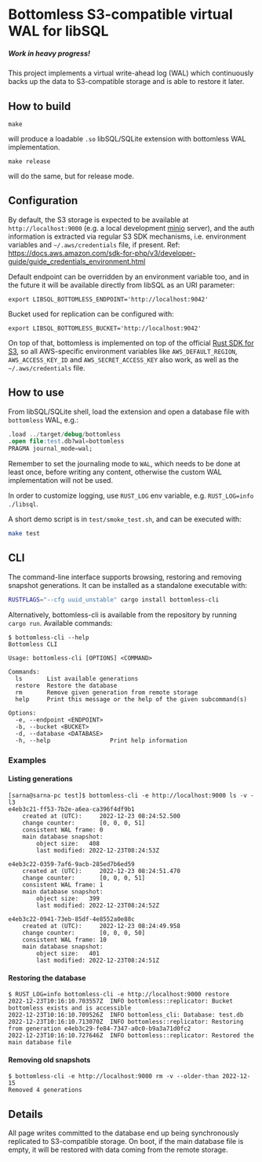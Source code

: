 # Bottomless S3-compatible virtual WAL for libSQL
##### Work in heavy progress!

This project implements a virtual write-ahead log (WAL) which continuously backs up the data to S3-compatible storage and is able to restore it later.

## How to build
```
make
```
will produce a loadable `.so` libSQL/SQLite extension with bottomless WAL implementation.
```
make release
```
will do the same, but for release mode.

## Configuration
By default, the S3 storage is expected to be available at `http://localhost:9000` (e.g. a local development [minio](https://min.io) server), and the auth information is extracted via regular S3 SDK mechanisms, i.e. environment variables and `~/.aws/credentials` file, if present. Ref: https://docs.aws.amazon.com/sdk-for-php/v3/developer-guide/guide_credentials_environment.html

Default endpoint can be overridden by an environment variable too, and in the future it will be available directly from libSQL as an URI parameter:
```
export LIBSQL_BOTTOMLESS_ENDPOINT='http://localhost:9042'
```

Bucket used for replication can be configured with:
```
export LIBSQL_BOTTOMLESS_BUCKET='http://localhost:9042'
```

On top of that, bottomless is implemented on top of the official [Rust SDK for S3](https://crates.io/crates/aws-sdk-s3), so all AWS-specific environment variables like `AWS_DEFAULT_REGION`, `AWS_ACCESS_KEY_ID` and `AWS_SECRET_ACCESS_KEY` also work, as well as the `~/.aws/credentials` file.

## How to use
From libSQL/SQLite shell, load the extension and open a database file with `bottomless` WAL, e.g.:
```sql
.load ../target/debug/bottomless
.open file:test.db?wal=bottomless
PRAGMA journal_mode=wal;
```
Remember to set the journaling mode to `WAL`, which needs to be done at least once, before writing any content, otherwise the custom WAL implementation will not be used.

In order to customize logging, use `RUST_LOG` env variable, e.g. `RUST_LOG=info ./libsql`.

A short demo script is in `test/smoke_test.sh`, and can be executed with:

```sh
make test
```

## CLI
The command-line interface supports browsing, restoring and removing snapshot generations.
It can be installed as a standalone executable with:
```sh
RUSTFLAGS="--cfg uuid_unstable" cargo install bottomless-cli
```
Alternatively, bottomless-cli is available from the repository by running `cargo run`.
Available commands:
```
$ bottomless-cli --help
Bottomless CLI

Usage: bottomless-cli [OPTIONS] <COMMAND>

Commands:
  ls       List available generations
  restore  Restore the database
  rm       Remove given generation from remote storage
  help     Print this message or the help of the given subcommand(s)

Options:
  -e, --endpoint <ENDPOINT>  
  -b, --bucket <BUCKET>      
  -d, --database <DATABASE>  
  -h, --help                 Print help information
```

### Examples

#### Listing generations
```
[sarna@sarna-pc test]$ bottomless-cli -e http://localhost:9000 ls -v -l3
e4eb3c21-ff53-7b2e-a6ea-ca396f4df9b1
	created at (UTC):     2022-12-23 08:24:52.500
	change counter:       [0, 0, 0, 51]
	consistent WAL frame: 0
	main database snapshot:
		object size:   408
		last modified: 2022-12-23T08:24:53Z

e4eb3c22-0359-7af6-9acb-285ed7b6ed59
	created at (UTC):     2022-12-23 08:24:51.470
	change counter:       [0, 0, 0, 51]
	consistent WAL frame: 1
	main database snapshot:
		object size:   399
		last modified: 2022-12-23T08:24:52Z

e4eb3c22-0941-73eb-85df-4e8552a0e88c
	created at (UTC):     2022-12-23 08:24:49.958
	change counter:       [0, 0, 0, 50]
	consistent WAL frame: 10
	main database snapshot:
		object size:   401
		last modified: 2022-12-23T08:24:51Z
```

#### Restoring the database
```
$ RUST_LOG=info bottomless-cli -e http://localhost:9000 restore
2022-12-23T10:16:10.703557Z  INFO bottomless::replicator: Bucket bottomless exists and is accessible
2022-12-23T10:16:10.709526Z  INFO bottomless_cli: Database: test.db
2022-12-23T10:16:10.713070Z  INFO bottomless::replicator: Restoring from generation e4eb3c29-fe84-7347-a0c0-b9a3a71d0fc2
2022-12-23T10:16:10.727646Z  INFO bottomless::replicator: Restored the main database file
```

#### Removing old snapshots
```
$ bottomless-cli -e http://localhost:9000 rm -v --older-than 2022-12-15
Removed 4 generations
```

## Details
All page writes committed to the database end up being synchronously replicated to S3-compatible storage.
On boot, if the main database file is empty, it will be restored with data coming from the remote storage.
